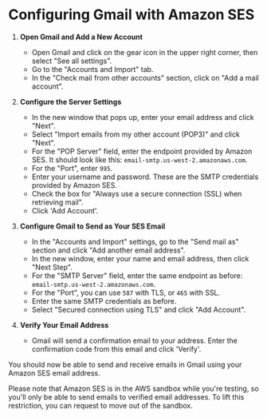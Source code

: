 
# Configuring Gmail with Amazon SES

1. **Open Gmail and Add a New Account**
   - Open Gmail and click on the gear icon in the upper right corner, then select "See all settings".
   - Go to the "Accounts and Import" tab.
   - In the "Check mail from other accounts" section, click on "Add a mail account".

2. **Configure the Server Settings**
   - In the new window that pops up, enter your email address and click "Next".
   - Select "Import emails from my other account (POP3)" and click "Next".
   - For the "POP Server" field, enter the endpoint provided by Amazon SES. It should look like this: `email-smtp.us-west-2.amazonaws.com`.
   - For the "Port", enter `995`.
   - Enter your username and password. These are the SMTP credentials provided by Amazon SES.
   - Check the box for "Always use a secure connection (SSL) when retrieving mail".
   - Click 'Add Account'.

3. **Configure Gmail to Send as Your SES Email**
   - In the "Accounts and Import" settings, go to the "Send mail as" section and click "Add another email address".
   - In the new window, enter your name and email address, then click "Next Step".
   - For the "SMTP Server" field, enter the same endpoint as before: `email-smtp.us-west-2.amazonaws.com`.
   - For the "Port", you can use `587` with TLS, or `465` with SSL.
   - Enter the same SMTP credentials as before.
   - Select "Secured connection using TLS" and click "Add Account".

4. **Verify Your Email Address**
   - Gmail will send a confirmation email to your address. Enter the confirmation code from this email and click 'Verify'.

You should now be able to send and receive emails in Gmail using your Amazon SES email address.

Please note that Amazon SES is in the AWS sandbox while you're testing, so you'll only be able to send emails to verified email addresses. To lift this restriction, you can request to move out of the sandbox.
